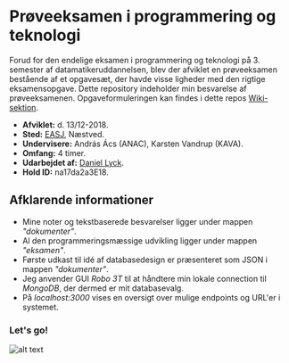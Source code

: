 # Prøveeksamen i programmering og teknologi
Forud for den endelige eksamen i programmering og teknologi på 3. semester af datamatikeruddannelsen, blev der afviklet en prøveeksamen bestående af et opgavesæt, der havde visse ligheder med den rigtige eksamensopgave. Dette repository indeholder min besvarelse af prøveeksamenen. Opgaveformuleringen kan findes i dette repos [Wiki-sektion](https://github.com/dani832m/Proeveeksamen/wiki "Wiki").

* **Afviklet:** d. 13/12-2018.
* **Sted:** [EASJ](https://www.easj.dk/ "EASJ's Hjemmeside"), Næstved.
* **Undervisere:** András Ács (ANAC), Karsten Vandrup (KAVA).
* **Omfang:** 4 timer.
* **Udarbejdet af:** [Daniel Lyck](https://github.com/dani832m?tab=repositories "GitHub Repositories").
* **Hold ID:** na17da2a3E18.

## Afklarende informationer
* Mine noter og tekstbaserede besvarelser ligger under mappen *"dokumenter"*.
* Al den programmeringsmæssige udvikling ligger under mappen *"eksamen"*.
* Første udkast til idé af databasedesign er præsenteret som JSON i mappen *"dokumenter"*.
* Jeg anvender GUI *Robo 3T* til at håndtere min lokale connection til *MongoDB*, der dermed er mit databasevalg.
* På *localhost:3000* vises en oversigt over mulige endpoints og URL'er i systemet.

### Let's go!
![alt text](https://media.giphy.com/media/IPbS5R4fSUl5S/giphy.gif)